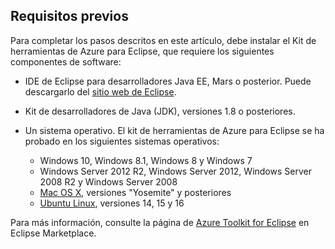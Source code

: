 ## <a name="prerequisites"></a>Requisitos previos
Para completar los pasos descritos en este artículo, debe instalar el Kit de herramientas de Azure para Eclipse, que requiere los siguientes componentes de software:

* IDE de Eclipse para desarrolladores Java EE, Mars o posterior. Puede descargarlo del [sitio web de Eclipse](http://www.eclipse.org/downloads/).

* Kit de desarrolladores de Java (JDK), versiones 1.8 o posteriores.

* Un sistema operativo. El kit de herramientas de Azure para Eclipse se ha probado en los siguientes sistemas operativos:
  
  * Windows 10, Windows 8.1, Windows 8 y Windows 7
  * Windows Server 2012 R2, Windows Server 2012, Windows Server 2008 R2 y Windows Server 2008
  * [Mac OS X](http://www.apple.com/osx), versiones "Yosemite" y posteriores
  * [Ubuntu Linux](http://www.ubuntu.com), versiones 14, 15 y 16

Para más información, consulte la página de [Azure Toolkit for Eclipse](http://marketplace.eclipse.org/content/azure-toolkit-eclipse) en Eclipse Marketplace.

<!--
> [!IMPORTANT]
> If you are using the Azure Toolkit for Eclipse on Windows, the toolkit requires installing the Azure SDK 2.9.6 or later in order to use the Azure emulator. You have two options for installing the Azure SDK:
> 
> * You can download and install the Azure SDK by using the [Web Platform Installer (WebPI)](http://go.microsoft.com/fwlink/?LinkID=252838).
> * If you do not have the Azure SDK installed when you create your first Azure deployment project, you will be prompted to automatically download install the requisite version of the Azure SDK.
> 
> Note that the Azure SDK is required on Windows only.
> 
> 
-->
